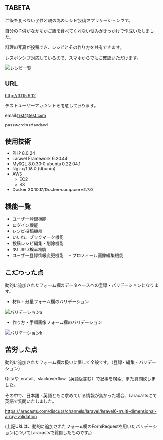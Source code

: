 ## TABETA

ご飯を食べない子供と親の為のレシピ投稿アプリケーションです。  

自分の子供がなかなかご飯を食べてくれない悩みがきっかけで作成いたしました。  

料理の写真が投稿でき、レシピとその作り方を共有できます。  

レスポンシブ対応しているので、スマホからでもご確認いただけます。  

![レシピ一覧](https://user-images.githubusercontent.com/107093636/195508167-6dc8b54e-cbd1-40a8-9283-fbc3db0dfd96.png)

## URL

<http://3.115.9.12>  

テストユーザーアカウントを用意しております。  

email:test@test.com  

password:asdasdasd  

## 使用技術

- PHP 8.0.24
- Laravel Framework 6.20.44
- MySQL 8.0.30-0 ubuntu 0.22.04.1
- Nginx/1.18.0 (Ubuntu)
- AWS
  - EC2
  - S3  
- Docker 20.10.17/Docker-compose v2.7.0

## 機能一覧

- ユーザー登録機能
- ログイン機能
- レシピ投稿機能
- いいね、ブックマーク機能
- 投稿レシピ編集・削除機能
- あいまい検索機能
- ユーザー登録情報変更機能
　- プロフィール画像編集機能

## こだわった点

動的に追加されたフォーム欄のデータベースへの登録・バリデーションになります。



 - 材料・分量フォーム欄のバリデーション

![バリデーションa](https://user-images.githubusercontent.com/107093636/195652406-da5c473d-ae7e-4345-8df7-d42a1469f4d2.gif)



 - 作り方・手順画像フォーム欄のバリデーション

![バリデーションb](https://user-images.githubusercontent.com/107093636/195652409-24ff2dc8-3b9c-4e40-9d1b-7b7e51c9c4ec.gif)




## 苦労した点

動的に追加されたフォーム欄の扱いに関して全般です。（登録・編集・バリデーション）

QiitaやTeratail、stackoverflow（英語版含む）で記事を検索、また質問致しました。 

その中で、日本語・英語ともに求めている情報が無かった場合、Laracastsにて英語で質問いたしました。

<https://laracasts.com/discuss/channels/laravel/laravel6-multi-dimensional-array-validation>  

(上記URLは、動的に追加されたフォーム欄のFormRequestを用いたバリデーションについてLaracastsで質問したものです。)  
